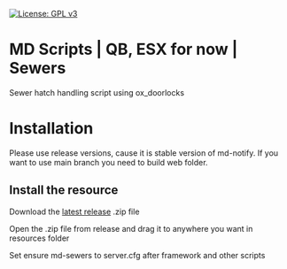 [![License: GPL v3](https://img.shields.io/badge/License-GPLv3-blue.svg)](https://www.gnu.org/licenses/gpl-3.0)
# MD Scripts | QB, ESX for now | Sewers
Sewer hatch handling script using ox_doorlocks

# Installation

Please use release versions, cause it is stable version of md-notify. If you want to use main branch you need to build web folder.

## Install the resource

Download the [latest release](https://github.com/Mekz1222/md-sewers/releases/latest) .zip file

Open the .zip file from release and drag it to anywhere you want in resources folder

Set ensure md-sewers to server.cfg after framework and other scripts
